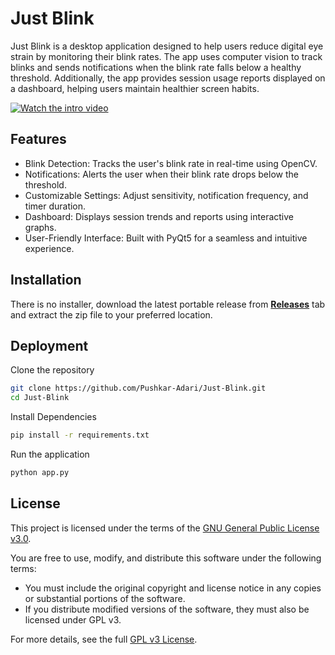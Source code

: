 # Just Blink

Just Blink is a desktop application designed to help users reduce digital eye strain by monitoring their blink rates. The app uses computer vision to track blinks and sends notifications when the blink rate falls below a healthy threshold. Additionally, the app provides session usage reports displayed on a dashboard, helping users maintain healthier screen habits.

[![Watch the intro video](https://img.youtube.com/vi/xJWYBKFWrCo/0.jpg)](https://youtu.be/xJWYBKFWrCo)

## Features

- Blink Detection: Tracks the user's blink rate in real-time using OpenCV.
- Notifications: Alerts the user when their blink rate drops below the threshold.
- Customizable Settings: Adjust sensitivity, notification frequency, and timer duration.
- Dashboard: Displays session trends and reports using interactive graphs.
- User-Friendly Interface: Built with PyQt5 for a seamless and intuitive experience.

## Installation

There is no installer, download the latest portable release from **[Releases](https://github.com/Pushkar-Adari/Just-Blink/releases)** tab and extract the zip file to your preferred location.

## Deployment

Clone the repository

```bash
git clone https://github.com/Pushkar-Adari/Just-Blink.git
cd Just-Blink
```

Install Dependencies

```bash
pip install -r requirements.txt

```

Run the application

```bash
python app.py
```

## License

This project is licensed under the terms of the [GNU General Public License v3.0](https://www.gnu.org/licenses/gpl-3.0.en.html).

You are free to use, modify, and distribute this software under the following terms:

- You must include the original copyright and license notice in any copies or substantial portions of the software.
- If you distribute modified versions of the software, they must also be licensed under GPL v3.

For more details, see the full [GPL v3 License](https://www.gnu.org/licenses/gpl-3.0.en.html).
